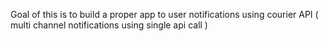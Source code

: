 Goal of this is to build a proper app to user notifications using courier API ( multi channel notifications using single api call )
